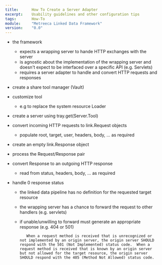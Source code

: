 ```yaml
---
title: 		How To Create a Server Adapter
excerpt:	Usability guidelines and other configuration tips
tags:		How-To
module:     "Metreeca Linked Data Framework"
version:    "0.0"
---
```


- the framework
	- expects a wrapping server to hande HTTP exchanges with the server
	- is agnostic about the implementation of the wrapping server and doesn't expect to be interfaced over a specific API (e.g. Servlets)
	- requires a server adapter to handle and convert HTTP requests and responses
	
- create a share tool manager (Vault)
- customize tool
	- e.g to replace the system resource Loader
- create a server using tray.get(Server.Tool)
- convert incoming HTTP requests to link.Request objects
	- populate root, target, user, headers, body, … as required
- create an empty link.Response object
- process the Request/Response pair
- convert Response to an outgoing HTTP response
	- read from status, headers, body, … as required
- handle 0 response status
	- the linked data pipeline has no definition for the requested target resource
	- the wrapping server has a chance to forward the request to other handlers (e.g. servlets)
	- if unable/unwilling to forward must generate an appropriate response (e.g. 404 or 501)
	
			 When a request method is received that is unrecognized or not implemented by an origin server, the origin server SHOULD respond with the 501 (Not Implemented) status code.  When a request method is received that is known by an origin server but not allowed for the target resource, the origin server SHOULD respond with the 405 (Method Not Allowed) status code.

